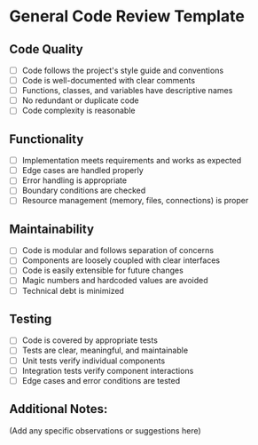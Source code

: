# General Code Review Template

## Code Quality
- [ ] Code follows the project's style guide and conventions
- [ ] Code is well-documented with clear comments
- [ ] Functions, classes, and variables have descriptive names
- [ ] No redundant or duplicate code
- [ ] Code complexity is reasonable

## Functionality
- [ ] Implementation meets requirements and works as expected
- [ ] Edge cases are handled properly
- [ ] Error handling is appropriate
- [ ] Boundary conditions are checked
- [ ] Resource management (memory, files, connections) is proper

## Maintainability
- [ ] Code is modular and follows separation of concerns
- [ ] Components are loosely coupled with clear interfaces
- [ ] Code is easily extensible for future changes
- [ ] Magic numbers and hardcoded values are avoided
- [ ] Technical debt is minimized

## Testing
- [ ] Code is covered by appropriate tests
- [ ] Tests are clear, meaningful, and maintainable
- [ ] Unit tests verify individual components
- [ ] Integration tests verify component interactions
- [ ] Edge cases and error conditions are tested

## Additional Notes:
(Add any specific observations or suggestions here)